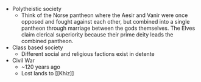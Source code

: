 - Polytheistic society
	- Think of the Norse pantheon where the Aesir and Vanir were once opposed and fought against each other, but combined into a single pantheon through marriage between the gods themselves. The Elves claim clerical superiority because their prime deity leads the combined pantheon.
- Class based society
	- Different social and religious factions exist in detente
- Civil War
	- ~120 years ago
	- Lost lands to [[Khiz]]